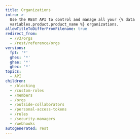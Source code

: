 ```yaml
---
title: Organizations
intro: >-
  Use the REST API to control and manage all your {% data
  variables.product.product_name %} organizations.
allowTitleToDifferFromFilename: true
redirect_from:
  - /v3/orgs
  - /rest/reference/orgs
versions:
  fpt: '*'
  ghes: '*'
  ghae: '*'
  ghec: '*'
topics:
  - API
children:
  - /blocking
  - /custom-roles
  - /members
  - /orgs
  - /outside-collaborators
  - /personal-access-tokens
  - /rules
  - /security-managers
  - /webhooks
autogenerated: rest
---
```




<!-- Content after this section is automatically generated -->

